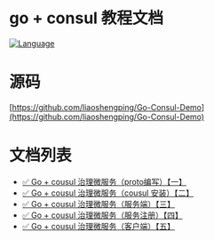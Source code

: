
go + consul 教程文档
==============

[![Language](https://img.shields.io/badge/Language-Go-blue.svg)](https://golang.org/)

源码
==============
[https://github.com/liaoshengping/Go-Consul-Demo](https://github.com/liaoshengping/Go-Consul-Demo)

文档列表
==============

* [✅ Go + cousul 治理微服务（proto编写）【一】](docs/proto.md)
* [✅ Go + cousul 治理微服务（cousul 安装）【二】](docs/cousul.md)
* [✅ Go + cousul 治理微服务（服务端）【三】](docs/server.md)
* [✅ Go + cousul 治理微服务（服务注册）【四】](docs/register.md)
* [✅ Go + cousul 治理微服务（客户端）【五】](docs/client.md)

